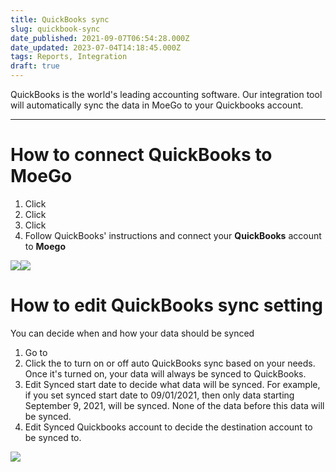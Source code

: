 ```yaml
---
title: QuickBooks sync
slug: quickbook-sync
date_published: 2021-09-07T06:54:28.000Z
date_updated: 2023-07-04T14:18:45.000Z
tags: Reports, Integration
draft: true
---
```


QuickBooks is the world's leading accounting software. Our integration tool will automatically sync the data in MoeGo to your Quickbooks account.

---

# How to connect QuickBooks to MoeGo

1. Click **<Setting>**
2. Click **<Quickbook sync>**
3. Click **<Connect to QuickBooks>**
4. Follow QuickBooks' instructions and connect your **QuickBooks** account to **Moego**

![](__GHOST_URL__/content/images/2021/09/Group-897-1.png)![](__GHOST_URL__/content/images/2021/09/CleanShot-2021-09-15-at-21.19.30.png)
# How to edit QuickBooks sync setting

You can decide when and how your data should be synced

1. Go to **<Quickbook sync>**
2. Click the **<toggle>** to turn on or off auto QuickBooks sync based on your needs. Once it's turned on, your data will always be synced to QuickBooks.
3. Edit Synced start date to decide what data will be synced. For example, if you set synced start date to 09/01/2021, then only data starting September 9, 2021, will be synced. None of the data before this data will be synced.
4. Edit Synced Quickbooks account to decide the destination account to be synced to.

![](__GHOST_URL__/content/images/2021/09/Group-1189.png)
